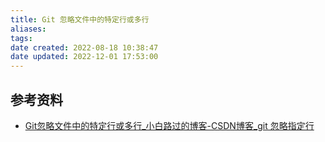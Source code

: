 ```yaml
---
title: Git 忽略文件中的特定行或多行
aliases: 
tags: 
date created: 2022-08-18 10:38:47
date updated: 2022-12-01 17:53:00
---
```



## 参考资料

- [Git忽略文件中的特定行或多行_小白路过的博客-CSDN博客_git 忽略指定行](https://blog.csdn.net/bekind2010/article/details/80024235)
